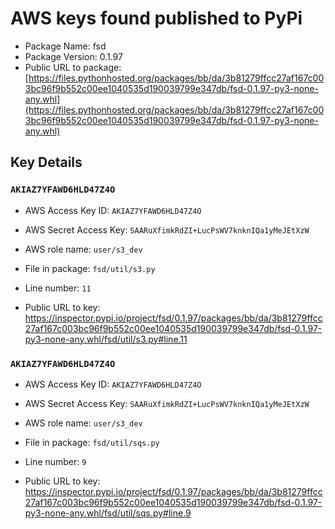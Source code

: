 # AWS keys found published to PyPi

* Package Name: fsd
* Package Version: 0.1.97
* Public URL to package: [https://files.pythonhosted.org/packages/bb/da/3b81279ffcc27af167c003bc96f9b552c00ee1040535d190039799e347db/fsd-0.1.97-py3-none-any.whl](https://files.pythonhosted.org/packages/bb/da/3b81279ffcc27af167c003bc96f9b552c00ee1040535d190039799e347db/fsd-0.1.97-py3-none-any.whl)

## Key Details

### `AKIAZ7YFAWD6HLD47Z4O`

* AWS Access Key ID: `AKIAZ7YFAWD6HLD47Z4O`
* AWS Secret Access Key: `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` 
* AWS role name: `user/s3_dev`
* File in package: `fsd/util/s3.py`
* Line number: `11`

* Public URL to key: https://inspector.pypi.io/project/fsd/0.1.97/packages/bb/da/3b81279ffcc27af167c003bc96f9b552c00ee1040535d190039799e347db/fsd-0.1.97-py3-none-any.whl/fsd/util/s3.py#line.11



### `AKIAZ7YFAWD6HLD47Z4O`

* AWS Access Key ID: `AKIAZ7YFAWD6HLD47Z4O`
* AWS Secret Access Key: `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` 
* AWS role name: `user/s3_dev`
* File in package: `fsd/util/sqs.py`
* Line number: `9`

* Public URL to key: https://inspector.pypi.io/project/fsd/0.1.97/packages/bb/da/3b81279ffcc27af167c003bc96f9b552c00ee1040535d190039799e347db/fsd-0.1.97-py3-none-any.whl/fsd/util/sqs.py#line.9


